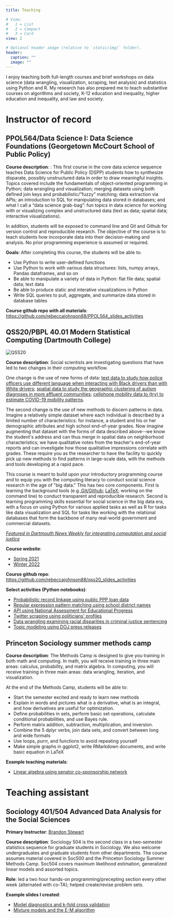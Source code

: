 ```yaml
---
title: Teaching

# View.
#   1 = List
#   2 = Compact
#   3 = Card
view: 2

# Optional header image (relative to `static/img/` folder).
header:
  caption: ""
  image: ""
---
```


I enjoy teaching both full-length courses and brief workshops on data science (data wrangling, visualization, scraping, text analysis) and statistics using Python and R. My research has also prepared me to teach substantive courses on algorithms and society, K-12 education and inequality, higher education and inequality, and law and society.

# Instructor of record

## PPOL564/Data Science I: Data Science Foundations (Georgetown McCourt School of Public Policy)

**Course description**: : This first course in the core data science sequence teaches Data Science for Public Policy (DSPP) students how to synthesize disparate, possibly unstructured data in order to draw meaningful insights. Topics covered include the fundamentals of object-oriented programming in Python; data wrangling and visualization; merging datasets using both defined join keys and probabilistic/”fuzzy” matching; data extraction via APIs; an introduction to SQL for manipulating data stored in databases; and what I call a “data science grab-bag”: fun topics in data science for working with or visualizing complex and unstructured data (text as data; spatial data; interactive visualizations).

In addition, students will be exposed to command line and Git and Github for version control and reproducible research. The objective of the course is to teach students how incorporate data into their decision-making and analysis. No prior programming experience is assumed or required.

**Goals**: After completing this course, the students will be able to:

- Use Python to write user-defined functions
- Use Python to work with various data structures: lists, numpy arrays, Pandas dataframes, and so on
- Be able to manipulate a variety of data in Python: flat file data; spatial data; text data
- Be able to produce static and interative visualizations in Python
- Write SQL queries to pull, aggregate, and summarize data stored in database tables

**Course github repo with all materials**: https://github.com/rebeccajohnson88/PPOL564_slides_activities


## QSS20/PBPL 40.01 Modern Statistical Computing (Dartmouth College)

![QSS20](/img/qss20_public.png)

**Course description**: Social scientists are investigating questions that have led to two changes in their computing workflow.

One change is the use of new forms of data: [text data to study how police officers use different language when interacting with Black drivers than with White drivers](https://www.pnas.org/content/114/25/6521); [spatial data to study the geographic clustering of autism diagnoses in more affluent communities](https://www.ncbi.nlm.nih.gov/pmc/articles/PMC2927813/); [cellphone mobility data to (try) to estimate COVID-19 mobility patterns](https://arxiv.org/pdf/2011.07194.pdf).

The second change is the use of new methods to discern patterns in data. Imagine a relatively simple dataset where each individual is described by a limited number of characteristics: for instance, a student and his or her demographic attributes and high school end-of-year grades. Now imagine augmenting that dataset with the forms of data described above--we know the student's address and can thus merge in spatial data on neighborhood characteristics; we have qualitative notes from the teacher's end-of-year reports and can investigate how those qualitative impressions correlate with grades. These require you as the researcher to have the facility to quickly pick up new methods to find patterns in large-scale data, with the methods and tools developing at a rapid pace.

This course is meant to build upon your introductory programming course and to equip you with the computing literacy to conduct social science research in the age of "big data." This has two core components. First is learning the background tools (e.g.,[Git/Github](https://product.hubspot.com/blog/git-and-github-tutorial-for-beginners); [LaTeX](https://www.overleaf.com/learn/latex/Learn_LaTeX_in_30_minutes); working on the command line) to conduct transparent and reproducible research. Second is learning programming skills essential for social science in the big data era, with a focus on using Python for various applied tasks as well as R for tasks like data visualization and SQL for tasks like working with the relational databases that form the backbone of many real-world government and commercial datasets.

[*Featured in Dartmouth News Weekly for integrating computation and social justice*](https://home.dartmouth.edu/news/2021/08/students-inspired-qss-tool-social-change)

**Course website**:

- [Spring 2021](https://rebeccajohnson88.github.io/qss20/docs/index.html)
- [Winter 2022](https://rebeccajohnson88.github.io/qss20_win22_coursepage/docs/index.html) 

**Course github repo**: https://github.com/rebeccajohnson88/qss20_slides_activities

**Select activities (Python notebooks)**:

- [Probabilistic record linkage using public PPP loan data](https://github.com/rebeccajohnson88/qss20_slides_activities/blob/main/activities/05_merging_session2_activitysolutions.ipynb)
- [Regular expression pattern matching using school district names](https://github.com/rebeccajohnson88/qss20_slides_activities/blob/main/activities/04_basicregex_formerging.ipynb)
- [API using National Assessment for Educational Progress](https://github.com/rebeccajohnson88/qss20_slides_activities/blob/main/activities/07_apis_examplecode_solutions.ipynb)
- [Twitter scraping using politicians' profiles](https://github.com/rebeccajohnson88/qss20_slides_activities/blob/main/activities/07_apis_twitteractivity.ipynb)
- [Data wrangling examining racial disparities in criminal justice sentencing](https://github.com/rebeccajohnson88/qss20_slides_activities/blob/main/problemsets/01_pset1/pset1_groupexercises_blank.ipynb)
- [Topic modeling using DOJ press releases](https://github.com/rebeccajohnson88/qss20_slides_activities/blob/main/problemsets/02_pset2/pset2_partII_blank.ipynb)

## Princeton Sociology summer methods camp

**Course description**: The Methods Camp is designed to give you training in both math and computing. In math, you will receive training in three main areas: calculus, probability, and matrix algebra. In computing, you will receive training in three main areas: data wrangling, iteration, and visualization.

At the end of the Methods Camp, students will be able to:

- Start the semester excited and ready to learn new methods
- Explain in words and pictures what is a derivative, what is an integral, and how derivatives are useful for optimization.
- Define probabilities in sets, perform basic set operations, calculate conditional probabilities, and use Bayes rule.
- Perform matrix addition, subtraction, multiplication, and inversion.
- Combine the 5 dplyr verbs, join data sets, and convert between long and wide formats
- Use loops, purrr, and functions to avoid repeating yourself
- Make simple graphs in ggplot2, write RMarkdown documents, and write basic equation in LaTeX

**Example teaching materials**:

- [Linear algebra using senator co-sponsorship network](https://github.com/rebeccajohnson88/teaching_examples/blob/master/princetonmethods_prefresher_linearalgebra.pdf)


# Teaching assistant

## Sociology 401/504 Advanced Data Analysis for the Social Sciences 

**Primary Instructor**: [Brandon Stewart](https://scholar.princeton.edu/bstewart/teaching)

**Course description**: Sociology 504 is the second class in a two-semester statistics sequence for graduate students in Sociology.  We also welcome undergraduates and graduate students from other departments.  The course assumes material covered in Soc500 and the Princeton Sociology Summer Methods Camp.  Soc504 covers maximum likelihood estimation, generalized linear models and assorted topics.

**Role**: led a two hour hands-on programming/precepting section every other week (alternated with co-TA); helped create/revise problem sets.

**Example slides I created**:

- [Model diagnostics and k-fold cross validation](https://github.com/rebeccajohnson88/teaching_examples/blob/master/Precept_Five__Model_Diagnostics_for_Binary_Outcome_Models_and_Ordered_Probit.pdf)
- [Mixture models and the E-M algorithm](https://github.com/rebeccajohnson88/teaching_examples/blob/master/Precept_Seven__Mixture_Models_and_the_EM_Algorithm.pdf)
